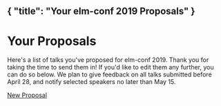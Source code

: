{ "title": "Your elm-conf 2019 Proposals" }
---

# Your Proposals

Here's a list of talks you've proposed for elm-conf 2019.
Thank you for taking the time to send them in!
If you'd like to edit them any further, you can do so below.
We plan to give feedback on all talks submitted before April 28, and notify selected speakers no later than May 15.

<a class="button" href="/cfp">New Proposal</a>
